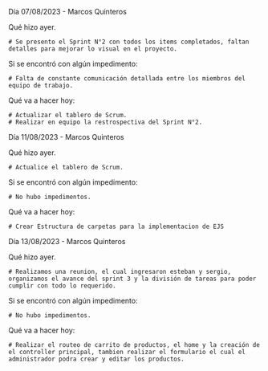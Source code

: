 Día 07/08/2023 - Marcos Quinteros

Qué hizo ayer.

    # Se presento el Sprint N°2 con todos los items completados, faltan detalles para mejorar lo visual en el proyecto.

Si se encontró con algún impedimento:

    # Falta de constante comunicación detallada entre los miembros del equipo de trabajo.

Qué va a hacer hoy:

    # Actualizar el tablero de Scrum.
    # Realizar en equipo la restrospectiva del Sprint N°2.

Día 11/08/2023 - Marcos Quinteros

Qué hizo ayer.

    # Actualice el tablero de Scrum.

Si se encontró con algún impedimento:

    # No hubo impedimentos.

Qué va a hacer hoy:

    # Crear Estructura de carpetas para la implementacion de EJS
  
Día 13/08/2023 - Marcos Quinteros

Qué hizo ayer.

    # Realizamos una reunion, el cual ingresaron esteban y sergio, organizamos el avance del sprint 3 y la división de tareas para poder cumplir con todo lo requerido.

Si se encontró con algún impedimento:

    # No hubo impedimentos.

Qué va a hacer hoy:

    # Realizar el routeo de carrito de productos, el home y la creación de el controller principal, tambien realizar el formulario el cual el administrador podra crear y editar los productos.
  
